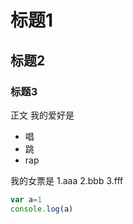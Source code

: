 # 标题1
## 标题2
### 标题3

正文
我的爱好是
* 唱
* 跳
* rap

我的女票是
1.aaa
2.bbb
3.fff

~~~javascript
var a=1
console.log(a)
~~~


